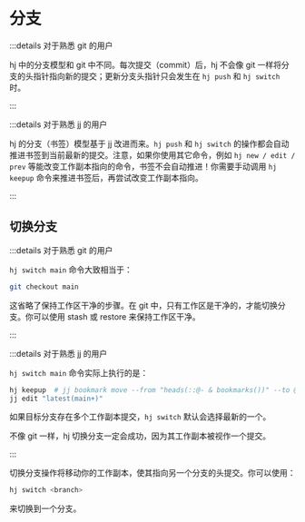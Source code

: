 # 分支

:::details 对于熟悉 git 的用户

hj 中的分支模型和 git 中不同。每次提交（commit）后，hj 不会像 git 一样将分支的头指针指向新的提交；更新分支头指针只会发生在 `hj push` 和 `hj switch` 时。

:::

:::details 对于熟悉 jj 的用户

hj 的分支（书签）模型基于 jj 改进而来。`hj push` 和 `hj switch` 的操作都会自动推进书签到当前最新的提交。注意，如果你使用其它命令，例如 `hj new / edit / prev` 等能改变工作副本指向的命令，书签不会自动推进！你需要手动调用 `hj keepup` 命令来推进书签后，再尝试改变工作副本指向。

:::

## 切换分支

:::details 对于熟悉 git 的用户

`hj switch main` 命令大致相当于：

```sh
git checkout main
```

这省略了保持工作区干净的步骤。在 git 中，只有工作区是干净的，才能切换分支。你可以使用 stash 或 restore 来保持工作区干净。

:::

:::details 对于熟悉 jj 的用户

`hj switch main` 命令实际上执行的是：

```sh
hj keepup  # jj bookmark move --from "heads(::@- & bookmarks())" --to @-
jj edit "latest(main+)" 
```

如果目标分支存在多个工作副本提交，`hj switch` 默认会选择最新的一个。

不像 git 一样，hj 切换分支一定会成功，因为其工作副本被视作一个提交。 

:::

切换分支操作将移动你的工作副本，使其指向另一个分支的头提交。你可以使用：

```sh
hj switch <branch>
```

来切换到一个分支。
